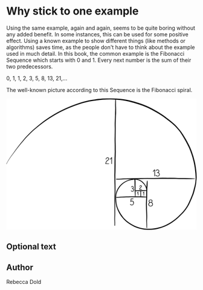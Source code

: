<!-- BEGIN TITLE -->
# Why stick to one example
<!-- END TITLE -->

<!-- BEGIN BODY -->
Using the same example, again and again, seems to be quite boring without any added benefit.
In some instances, this can be used for some positive effect. Using a known example to show different things (like methods or algorithms) saves time, as the people don't have to think about the example used in much detail.
In this book, the common example is the Fibonacci Sequence which starts with 0 and 1. Every next number is the sum of their two predecessors. 

0, 1, 1, 2, 3, 5, 8, 13, 21,... 

The well-known picture according to this Sequence is the Fibonacci spiral.
<!-- END BODY -->


![Image title](../images/image-117-why-stick-to-one-example.svg)


## Optional text
<!-- BEGIN OPTIONAL -->

<!-- END OPTIONAL -->



## Author
<!-- BEGIN AUTHOR -->
Rebecca Dold
<!-- END AUTHOR -->
